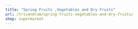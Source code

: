 ```yaml
---
title: "Spring Fruits ,Vegetables and Dry Fruits"
url: /trivandrum/spring-fruits-vegetables-and-dry-fruits/
shop: supermarket
---
```


